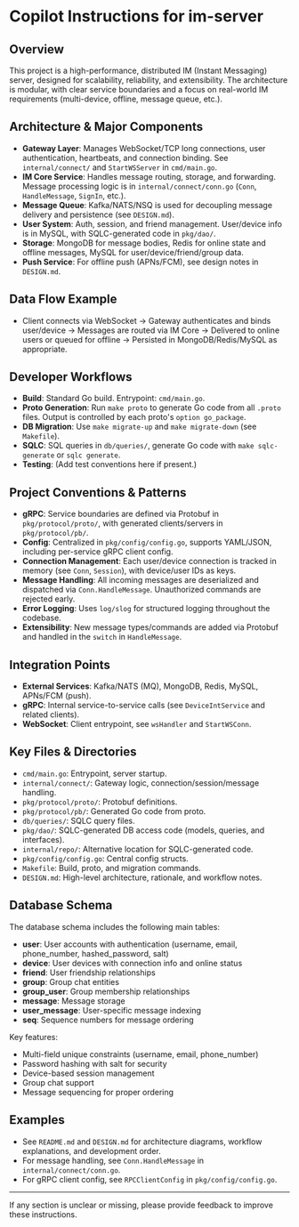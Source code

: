# Copilot Instructions for im-server

## Overview

This project is a high-performance, distributed IM (Instant Messaging) server, designed for scalability, reliability, and extensibility. The architecture is modular, with clear service boundaries and a focus on real-world IM requirements (multi-device, offline, message queue, etc.).

## Architecture & Major Components

- **Gateway Layer**: Manages WebSocket/TCP long connections, user authentication, heartbeats, and connection binding. See `internal/connect/` and `StartWSServer` in `cmd/main.go`.
- **IM Core Service**: Handles message routing, storage, and forwarding. Message processing logic is in `internal/connect/conn.go` (`Conn`, `HandleMessage`, `SignIn`, etc.).
- **Message Queue**: Kafka/NATS/NSQ is used for decoupling message delivery and persistence (see `DESIGN.md`).
- **User System**: Auth, session, and friend management. User/device info is in MySQL, with SQLC-generated code in `pkg/dao/`.
- **Storage**: MongoDB for message bodies, Redis for online state and offline messages, MySQL for user/device/friend/group data.
- **Push Service**: For offline push (APNs/FCM), see design notes in `DESIGN.md`.

## Data Flow Example

- Client connects via WebSocket → Gateway authenticates and binds user/device → Messages are routed via IM Core → Delivered to online users or queued for offline → Persisted in MongoDB/Redis/MySQL as appropriate.

## Developer Workflows

- **Build**: Standard Go build. Entrypoint: `cmd/main.go`.
- **Proto Generation**: Run `make proto` to generate Go code from all `.proto` files. Output is controlled by each proto's `option go_package`.
- **DB Migration**: Use `make migrate-up` and `make migrate-down` (see `Makefile`).
- **SQLC**: SQL queries in `db/queries/`, generate Go code with `make sqlc-generate` or `sqlc generate`.
- **Testing**: (Add test conventions here if present.)

## Project Conventions & Patterns

- **gRPC**: Service boundaries are defined via Protobuf in `pkg/protocol/proto/`, with generated clients/servers in `pkg/protocol/pb/`.
- **Config**: Centralized in `pkg/config/config.go`, supports YAML/JSON, including per-service gRPC client config.
- **Connection Management**: Each user/device connection is tracked in memory (see `Conn`, `Session`), with device/user IDs as keys.
- **Message Handling**: All incoming messages are deserialized and dispatched via `Conn.HandleMessage`. Unauthorized commands are rejected early.
- **Error Logging**: Uses `log/slog` for structured logging throughout the codebase.
- **Extensibility**: New message types/commands are added via Protobuf and handled in the `switch` in `HandleMessage`.

## Integration Points

- **External Services**: Kafka/NATS (MQ), MongoDB, Redis, MySQL, APNs/FCM (push).
- **gRPC**: Internal service-to-service calls (see `DeviceIntService` and related clients).
- **WebSocket**: Client entrypoint, see `wsHandler` and `StartWSConn`.

## Key Files & Directories

- `cmd/main.go`: Entrypoint, server startup.
- `internal/connect/`: Gateway logic, connection/session/message handling.
- `pkg/protocol/proto/`: Protobuf definitions.
- `pkg/protocol/pb/`: Generated Go code from proto.
- `db/queries/`: SQLC query files.
- `pkg/dao/`: SQLC-generated DB access code (models, queries, and interfaces).
- `internal/repo/`: Alternative location for SQLC-generated code.
- `pkg/config/config.go`: Central config structs.
- `Makefile`: Build, proto, and migration commands.
- `DESIGN.md`: High-level architecture, rationale, and workflow notes.

## Database Schema

The database schema includes the following main tables:

- **user**: User accounts with authentication (username, email, phone_number, hashed_password, salt)
- **device**: User devices with connection info and online status
- **friend**: User friendship relationships
- **group**: Group chat entities
- **group_user**: Group membership relationships
- **message**: Message storage
- **user_message**: User-specific message indexing
- **seq**: Sequence numbers for message ordering

Key features:

- Multi-field unique constraints (username, email, phone_number)
- Password hashing with salt for security
- Device-based session management
- Group chat support
- Message sequencing for proper ordering

## Examples

- See `README.md` and `DESIGN.md` for architecture diagrams, workflow explanations, and development order.
- For message handling, see `Conn.HandleMessage` in `internal/connect/conn.go`.
- For gRPC client config, see `RPCClientConfig` in `pkg/config/config.go`.

---

If any section is unclear or missing, please provide feedback to improve these instructions.
